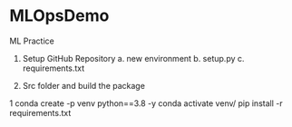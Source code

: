 # MLOpsDemo
ML Practice

1. Setup GitHub Repository
   a. new environment
   b. setup.py
   c. requirements.txt

2. Src folder and build the package


1
conda create -p venv python==3.8 -y
conda activate venv/
pip install -r requirements.txt